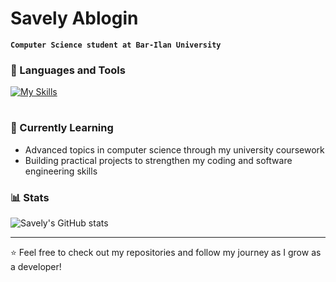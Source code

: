 # Savely Ablogin

**`Computer Science student at Bar-Ilan University`**

### 🔧 Languages and Tools

[![My Skills](https://skillicons.dev/icons?i=git,github,python,c,java&theme=light)](https://skillicons.dev)

#

### 🌱 Currently Learning

- Advanced topics in computer science through my university coursework  
- Building practical projects to strengthen my coding and software engineering skills  

### 📊 Stats

![Savely's GitHub stats](https://github-readme-stats.vercel.app/api?username=sablogin&show_icons=true&theme=gruvbox)

---

⭐ Feel free to check out my repositories and follow my journey as I grow as a developer!
